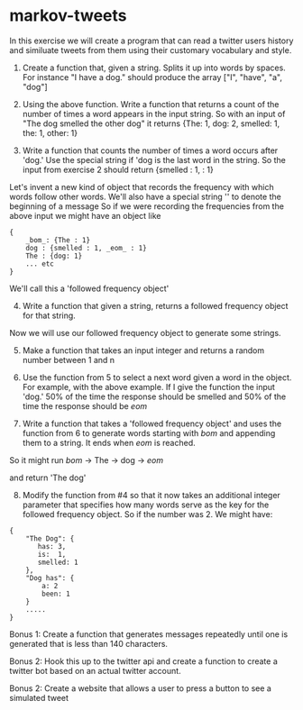 # markov-tweets

In this exercise we will create a program that can read a twitter users history and similuate tweets from them using their customary vocabulary and style.

1. Create a function that, given a string. Splits it up into words by spaces. For instance "I have a dog." should produce the array ["I", "have", "a", "dog"]


2. Using the above function. Write a function that returns a count of the number of times a word appears in the input string. So with an input of "The dog smelled the other dog" it returns {The: 1, dog: 2, smelled: 1, the: 1, other: 1}

3. Write a function that counts the number of times a word occurs after 'dog.' Use the special string <eom> if 'dog is the last word in the string.  So the input from exercise 2 should return {smelled : 1, <eom> : 1} 

Let's invent a new kind of object that records the frequency with which words follow other words. We'll also have a special string '<bom>' to denote the beginning of a message So if we were recording the frequencies from the above input we might have an object like
```
{
	_bom_: {The : 1}
	dog : {smelled : 1, _eom_ : 1} 
	The : {dog: 1}
	... etc
}
```
We'll call this a 'followed frequency object'

4. Write a function that given a string, returns a followed frequency object for that string.

Now we will use our followed frequency object to generate some strings.

5. Make a function that takes an input integer and returns a random number between 1 and n

6. Use the function from 5 to select a next word given a word in the object. For example, with the above example. If I give the function the input 'dog.' 50% of the time the response should be smelled and 50% of the time the response should be _eom_

7. Write a function that takes a 'followed frequency object' and uses the function from 6 to generate words starting with _bom_ and appending them to a string. It ends when _eom_ is reached.

So it might run _bom_ -> The -> dog -> _eom_

and return 'The dog'

8. Modify the function from #4 so that it now takes an additional integer parameter that specifies how many words serve as the key for the followed frequency object. So if the number was 2. We might have:
```
{
	"The Dog": {
	   has: 3,
	   is:  1,
	   smelled: 1
	},
	"Dog has": {
		a: 2
		been: 1
	}
	.....
}
```

Bonus 1: Create a function that generates messages repeatedly until one is generated that is less than 140 characters.

Bonus 2: Hook this up to the twitter api and create a function to create a twitter bot based on an actual twitter account.

Bonus 2: Create a website that allows a user to press a button to see a simulated tweet
